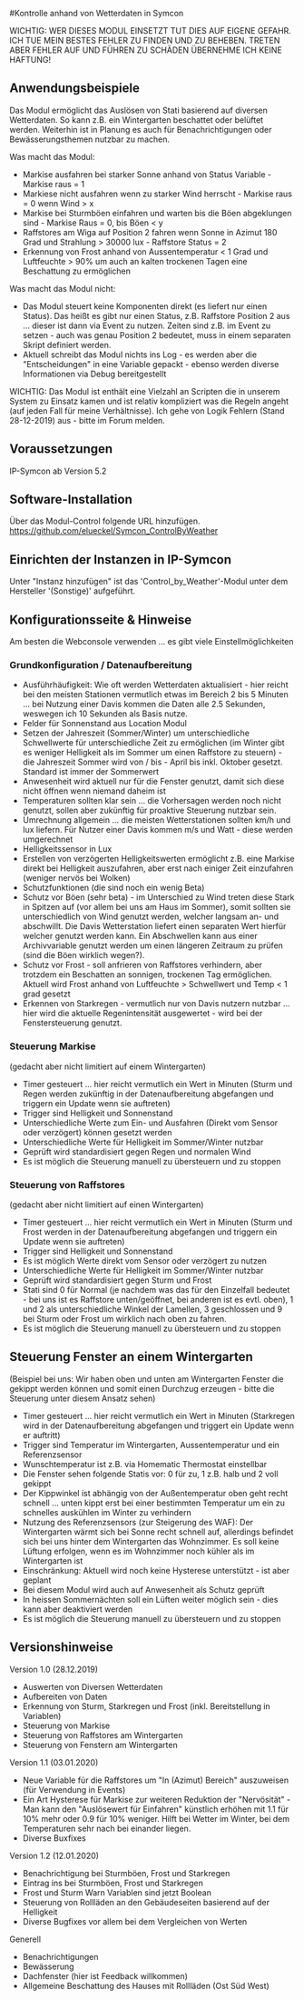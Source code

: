 #Kontrolle anhand von Wetterdaten in Symcon

WICHTIG: WER DIESES MODUL EINSETZT TUT DIES AUF EIGENE GEFAHR. ICH TUE MEIN BESTES FEHLER ZU FINDEN UND ZU BEHEBEN. TRETEN ABER FEHLER AUF UND FÜHREN ZU SCHÄDEN ÜBERNEHME ICH KEINE HAFTUNG! 

## Anwendungsbeispiele
Das Modul ermöglicht das Auslösen von Stati basierend auf diversen Wetterdaten. So kann z.B. ein Wintergarten beschattet oder belüftet werden. Weiterhin ist in Planung es auch für Benachrichtigungen oder Bewässerungsthemen nutzbar zu machen. 

Was macht das Modul: 
* Markise ausfahren bei starker Sonne anhand von Status Variable - Markise raus = 1
* Markiese nicht ausfahren wenn zu starker Wind herrscht - Markise raus = 0 wenn Wind > x
* Markise bei Sturmböen einfahren und warten bis die Böen abgeklungen sind - Markise Raus = 0, bis Böen < y
* Raffstores am Wiga auf Position 2 fahren wenn Sonne in Azimut 180 Grad und Strahlung > 30000 lux - Raffstore Status = 2
* Erkennung von Frost anhand von Aussentemperatur < 1 Grad und Luftfeuchte > 90% um auch an kalten trockenen Tagen eine Beschattung zu ermöglichen

Was macht das Modul nicht:
* Das Modul steuert keine Komponenten direkt (es liefert nur einen Status). Das heißt es gibt nur einen Status, z.B. Raffstore Position 2 aus ... dieser ist dann via Event zu nutzen. Zeiten sind z.B. im Event zu setzen - auch was genau Position 2 bedeutet, muss in einem separaten Skript definiert werden. 
* Aktuell schreibt das Modul nichts ins Log - es werden aber die "Entscheidungen" in eine Variable gepackt - ebenso werden diverse Informationen via Debug bereitgestellt 

WICHTIG: Das Modul ist enthält eine Vielzahl an Scripten die in unserem System zu Einsatz kamen und ist relativ kompliziert was die Regeln angeht (auf jeden Fall für meine Verhältnisse). Ich gehe von Logik Fehlern (Stand 28-12-2019) aus - bitte im Forum melden. 


## Voraussetzungen
IP-Symcon ab Version 5.2

## Software-Installation
Über das Modul-Control folgende URL hinzufügen.
https://github.com/elueckel/Symcon_ControlByWeather

## Einrichten der Instanzen in IP-Symcon
Unter "Instanz hinzufügen" ist das 'Control_by_Weather'-Modul unter dem Hersteller '(Sonstige)' aufgeführt.

## Konfigurationsseite & Hinweise
Am besten die Webconsole verwenden ... es gibt viele Einstellmöglichkeiten

### Grundkonfiguration / Datenaufbereitung
* Ausführhäufigkeit: Wie oft werden Wetterdaten aktualisiert - hier reicht bei den meisten Stationen vermutlich etwas im Bereich 2 bis 5 Minuten ... bei Nutzung einer Davis kommen die Daten alle 2.5 Sekunden, weswegen ich 10 Sekunden als Basis nutze. 
* Felder für Sonnenstand aus Location Modul
* Setzen der Jahreszeit (Sommer/Winter) um unterschiedliche Schwellwerte für unterschiedliche Zeit zu ermöglichen (im Winter gibt es weniger Helligkeit als im Sommer um einen Raffstore zu steuern) - die Jahreszeit Sommer wird von / bis - April bis inkl. Oktober gesetzt. Standard ist immer der Sommerwert
* Anwesenheit wird aktuell nur für die Fenster genutzt, damit sich diese nicht öffnen wenn niemand daheim ist
* Temperaturen sollten klar sein ... die Vorhersagen werden noch nicht genutzt, sollen aber zukünftig für proaktive Steuerung nutzbar sein.
* Umrechnung allgemein ... die meisten Wetterstationen sollten km/h und lux liefern. Für Nutzer einer Davis kommen m/s und Watt - diese werden umgerechnet
* Helligkeitssensor in Lux
* Erstellen von verzögerten Helligkeitswerten ermöglicht z.B. eine Markise direkt bei Helligkeit auszufahren, aber erst nach einiger Zeit einzufahren (weniger nervös bei Wolken)
* Schutzfunktionen (die sind noch ein wenig Beta)
* Schutz vor Böen (sehr beta) - im Unterschied zu Wind treten diese Stark in Spitzen auf (vor allem bei uns am Haus im Sommer), somit sollten sie unterschiedlich von Wind genutzt werden, welcher langsam an- und abschwillt. Die Davis Wetterstation liefert einen separaten Wert hierfür welcher genutzt werden kann. Ein Abschwellen kann aus einer Archivvariable genutzt werden um einen längeren Zeitraum zu prüfen (sind die Böen wirklich wegen?).
* Schutz vor Frost - soll anfrieren von Raffstores verhindern, aber trotzdem ein Beschatten an sonnigen, trockenen Tag ermöglichen. Aktuell wird Frost anhand von Luftfeuchte > Schwellwert und Temp < 1 grad gesetzt
* Erkennen von Starkregen - vermutlich nur von Davis nutzern nutzbar ... hier wird die aktuelle Regenintensität ausgewertet - wird bei der Fenstersteuerung genutzt.

### Steuerung Markise
(gedacht aber nicht limitiert auf einem Wintergarten)
* Timer gesteuert ... hier reicht vermutlich ein Wert in Minuten (Sturm und Regen werden zukünftig in der Datenaufbereitung abgefangen und triggern ein Update wenn sie auftreten)
* Trigger sind Helligkeit und Sonnenstand
* Unterschiedliche Werte zum Ein- und Ausfahren (Direkt vom Sensor oder verzögert) können gesetzt werden
* Unterschiedliche Werte für Helligkeit im Sommer/Winter nutzbar
* Geprüft wird standardisiert gegen Regen und normalen Wind
* Es ist möglich die Steuerung manuell zu übersteuern und zu stoppen


### Steuerung von Raffstores
(gedacht aber nicht limitiert auf einen Wintergarten) 
* Timer gesteuert ... hier reicht vermutlich ein Wert in Minuten (Sturm und Frost werden in der Datenaufbereitung abgefangen und triggern ein Update wenn sie auftreten)
* Trigger sind Helligkeit und Sonnenstand
* Es ist möglich Werte direkt vom Sensor oder verzögert zu nutzen 
* Unterschiedliche Werte für Helligkeit im Sommer/Winter nutzbar
* Geprüft wird standardisiert gegen Sturm und Frost
* Stati sind 0 für Normal (je nachdem was das für den Einzelfall bedeutet - bei uns ist es Raffstore unten/geöffnet, bei anderen ist es evtl. oben), 1 und 2 als unterschiedliche Winkel der Lamellen, 3 geschlossen und 9 bei Sturm oder Frost um wirklich nach oben zu fahren.
* Es ist möglich die Steuerung manuell zu übersteuern und zu stoppen

## Steuerung Fenster an einem Wintergarten
(Beispiel bei uns: Wir haben oben und unten am Wintergarten Fenster die gekippt werden können und somit einen Durchzug erzeugen - bitte die Steuerung unter diesem Ansatz sehen)
* Timer gesteuert ... hier reicht vermutlich ein Wert in Minuten (Starkregen wird in der Datenaufbereitung abgefangen und triggert ein Update wenn er auftritt)
* Trigger sind Temperatur im Wintergarten, Aussentemperatur und ein Referenzsensor
* Wunschtemperatur ist z.B. via Homematic Thermostat einstellbar
* Die Fenster sehen folgende Statis vor: 0 für zu, 1 z.B. halb und 2 voll gekippt 
* Der Kippwinkel ist abhängig von der Außentemperatur oben geht recht schnell ... unten kippt erst bei einer bestimmten Temperatur um ein zu schnelles auskühlen im Winter zu verhindern
* Nutzung des Referenzsensors (zur Steigerung des WAF): Der Wintergarten wärmt sich bei Sonne recht schnell auf, allerdings befindet sich bei uns hinter dem Wintergarten das Wohnzimmer. Es soll keine Lüftung erfolgen, wenn es im Wohnzimmer noch kühler als im Wintergarten ist
* Einschränkung: Aktuell wird noch keine Hysterese unterstützt - ist aber geplant 
* Bei diesem Modul wird auch auf Anwesenheit als Schutz geprüft
* In heissen Sommernächten soll ein Lüften weiter möglich sein - dies kann aber deaktiviert werden 
* Es ist möglich die Steuerung manuell zu übersteuern und zu stoppen


## Versionshinweise

Version 1.0 (28.12.2019)
* Auswerten von Diversen Wetterdaten
* Aufbereiten von Daten
* Erkennung von Sturm, Starkregen und Frost (inkl. Bereitstellung in Variablen)
* Steuerung von Markise
* Steuerung von Raffstores am Wintergarten
* Steuerung von Fenstern am Wintergarten

Version 1.1 (03.01.2020)
* Neue Variable für die Raffstores um "In (Azimut) Bereich" auszuweisen (für Verwendung in Events)
* Ein Art Hysterese für Markise zur weiteren Reduktion der "Nervösität" - Man kann den "Auslösewert für Einfahren" künstlich erhöhen mit 1.1 für 10% mehr oder 0.9 für 10% weniger. Hilft bei Wetter im Winter, bei dem Temperaturen sehr nach bei einander liegen. 
* Diverse Buxfixes

Version 1.2 (12.01.2020)
* Benachrichtigung bei Sturmböen, Frost und Starkregen
* Eintrag ins bei Sturmböen, Frost und Starkregen
* Frost und Sturm Warn Variablen sind jetzt Boolean
* Steuerung von Rollläden an den Gebäudeseiten basierend auf der Helligkeit
* Diverse Bugfixes vor allem bei dem Vergleichen von Werten


Generell
* Benachrichtigungen
* Bewässerung
* Dachfenster (hier ist Feedback willkommen)
* Allgemeine Beschattung des Hauses mit Rollläden (Ost Süd West)
